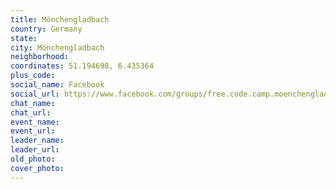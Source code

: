 ```yaml
---
title: Mönchengladbach
country: Germany
state: 
city: Mönchengladbach
neighborhood: 
coordinates: 51.194698, 6.435364
plus_code:
social_name: Facebook
social_url: https://www.facebook.com/groups/free.code.camp.moenchengladbach
chat_name:
chat_url:
event_name:
event_url:
leader_name:
leader_url:
old_photo: 
cover_photo:
---
```

